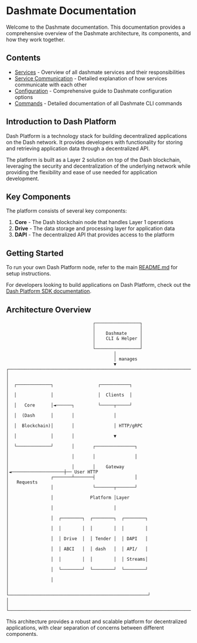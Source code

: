 # Dashmate Documentation

Welcome to the Dashmate documentation. This documentation provides a comprehensive overview of the Dashmate architecture, its components, and how they work together.

## Contents

- [Services](./services.md) - Overview of all dashmate services and their responsibilities
- [Service Communication](./service-communication.md) - Detailed explanation of how services communicate with each other
- [Configuration](./config/index.md) - Comprehensive guide to Dashmate configuration options
- [Commands](./commands/index.md) - Detailed documentation of all Dashmate CLI commands

## Introduction to Dash Platform

Dash Platform is a technology stack for building decentralized applications on the Dash network. It provides developers with functionality for storing and retrieving application data through a decentralized API.

The platform is built as a Layer 2 solution on top of the Dash blockchain, leveraging the security and decentralization of the underlying network while providing the flexibility and ease of use needed for application development.

## Key Components

The platform consists of several key components:

1. **Core** - The Dash blockchain node that handles Layer 1 operations
2. **Drive** - The data storage and processing layer for application data
3. **DAPI** - The decentralized API that provides access to the platform

## Getting Started

To run your own Dash Platform node, refer to the main [README.md](../README.md) for setup instructions.

For developers looking to build applications on Dash Platform, check out the [Dash Platform SDK documentation](https://dashplatform.readme.io/).

## Architecture Overview

```
                                 ┌─────────────────┐
                                 │                 │
                                 │    Dashmate     │
                                 │    CLI & Helper │
                                 │                 │
                                 └─────────────────┘
                                         │
                                         │ manages
                                         ▼
┌──────────────────────────────────────────────────────────────────────┐
│                                                                      │
│  ┌─────────────┐                 ┌───────────┐                       │
│  │             │                 │  Clients  │                       │
│  │   Core      │◄──────┐         └─────┬─────┘                       │
│  │  (Dash      │       │               │                             │
│  │  Blockchain)│       │               │ HTTP/gRPC                   │
│  │             │       │               ▼                             │
│  └─────────────┘       │       ┌───────────────┐                     │
│                        │       │               │                     │
│                        │       │    Gateway    │◄────────────────────┼── User HTTP
│                ┌───────┴───────┤               │                     │   Requests
│                │               └───────┬───────┘                     │
│                │              Platform │Layer                        │
│                │                       │                             │
│                │  ┌────────┐  ┌────────┐  ┌────────┐                │
│                │  │        │  │        │  │        │                │
│                │  │ Drive  │  │ Tender │  │ DAPI   │                │
│                │  │ ABCI   │  │ dash   │  │ API/   │                │
│                │  │        │  │        │  │ Streams│                │
│                │  └────────┘  └────────┘  └────────┘                │
│                │                                                     │
│                └─────────────────────────────────────────────────────┘
│                                                                      │
└──────────────────────────────────────────────────────────────────────┘
```

This architecture provides a robust and scalable platform for decentralized applications, with clear separation of concerns between different components.
